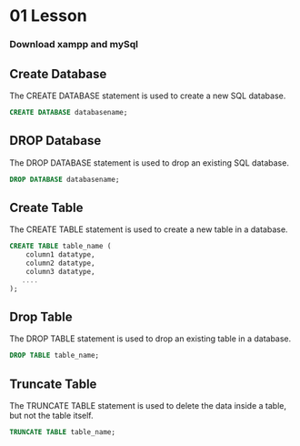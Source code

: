 # 01 Lesson

### Download xampp and mySql

## Create Database
The CREATE DATABASE statement is used to create a new SQL database.
```sql
CREATE DATABASE databasename;
```

## DROP Database
The DROP DATABASE statement is used to drop an existing SQL database.
```sql
DROP DATABASE databasename;
```

## Create Table
The CREATE TABLE statement is used to create a new table in a database.
```sql
CREATE TABLE table_name (
    column1 datatype,
    column2 datatype,
    column3 datatype,
   ....
);
```

## Drop Table
The DROP TABLE statement is used to drop an existing table in a database.
```sql
DROP TABLE table_name;
```

## Truncate Table
The TRUNCATE TABLE statement is used to delete the data inside a table, but not the table itself.
```sql
TRUNCATE TABLE table_name;
```



